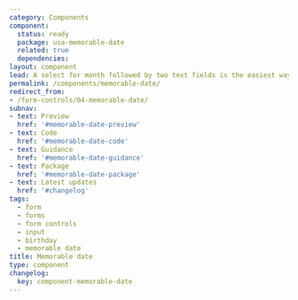 ```yaml
---
category: Components
component:
  status: ready
  package: usa-memorable-date
  related: true
  dependencies:
layout: component
lead: A select for month followed by two text fields is the easiest way for users to enter most dates.
permalink: /components/memorable-date/
redirect_from:
- /form-controls/04-memorable-date/
subnav:
- text: Preview
  href: '#memorable-date-preview'
- text: Code
  href: '#memorable-date-code'
- text: Guidance
  href: '#memorable-date-guidance'
- text: Package
  href: '#memorable-date-package'
- text: Latest updates
  href: '#changelog'
tags:
  - form
  - forms
  - form controls
  - input
  - birthday
  - memorable date
title: Memorable date
type: component
changelog:
  key: component-memorable-date
---
```

